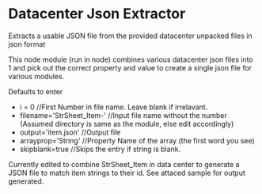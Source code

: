 # Datacenter Json Extractor
Extracts a usable JSON file from the provided datacenter unpacked files in json format

This node module (run in node) combines various datacenter json files into 1 and pick out the correct property and value to create a single
json file for various modules.

Defaults to enter

- i = 0		                  	//First Number in file name. Leave blank if irrelavant.
- filename='StrSheet_Item-'	  //Input file name without the number (Assumed directory is same as the module, else edit accordingly)
- output='item.json'			    //Output file
- arrayprop='String'		    	//Property Name of the array (the first word you see)
- skipblank=true				      //Skips the entry if string is blank.        

Currently edited to combine StrSheet_Item in data center to generate a JSON file to match item strings to their id. See attaced sample for output generated.
